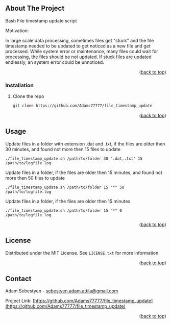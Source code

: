 <!-- Improved compatibility of back to top link: See: https://github.com/othneildrew/Best-README-Template/pull/73 -->
<a id="readme-top"></a>
<!--
*** Thanks for checking out the Best-README-Template. If you have a suggestion
*** that would make this better, please fork the repo and create a pull request
*** or simply open an issue with the tag "enhancement".
*** Don't forget to give the project a star!
*** Thanks again! Now go create something AMAZING! :D
-->



<!-- ABOUT THE PROJECT -->
## About The Project

Bash File timestamp update script

Motivation: 

In large scale data processing, sometimes files get "stuck" and the file timestamp needed to be updated to get noticed as a new file and get processed.
While system error or maintenance, many files could wait for processing, the files should be not updated.
If stuck files are updated endlessly, an system error could be unnoticed.

<p align="right">(<a href="#readme-top">back to top</a>)</p>



### Installation

1. Clone the repo
   ```sh
   git clone https://github.com/Adams77777/file_timestamp_update
   ```

<p align="right">(<a href="#readme-top">back to top</a>)</p>



<!-- USAGE EXAMPLES -->
## Usage

Update files in a folder with extension .dat and .txt, if the files are older then 30 minutes, and found not more then 15 files to update
```
./file_timestamp_update.sh /path/to/folder 30 ".dat,.txt" 15 /path/to/logfile.log
```

Update files in a folder, if the files are older then 15 minutes, and found not more then 50 files to update
```
./file_timestamp_update.sh /path/to/folder 15 "*" 50 /path/to/logfile.log
```

Update files in a folder, if the files are older then 15 minutes
```
./file_timestamp_update.sh /path/to/folder 15 "*" 0 /path/to/logfile.log
```

<p align="right">(<a href="#readme-top">back to top</a>)</p>



<!-- LICENSE -->
## License

Distributed under the MIT License. See `LICENSE.txt` for more information.

<p align="right">(<a href="#readme-top">back to top</a>)</p>



<!-- CONTACT -->
## Contact

Adam Sebestyen - sebestyen.adam.attila@gmail.com

Project Link: [https://github.com/Adams77777/file_timestamp_update](https://github.com/Adams77777/file_timestamp_update)

<p align="right">(<a href="#readme-top">back to top</a>)</p>
